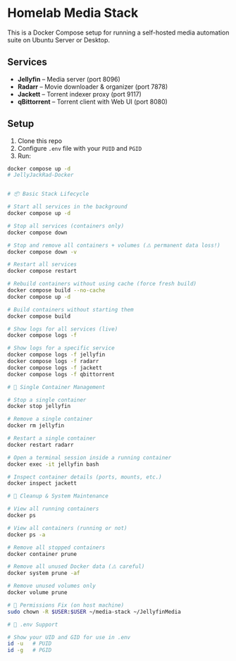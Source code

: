 # Homelab Media Stack

This is a Docker Compose setup for running a self-hosted media automation suite on Ubuntu Server or Desktop.

## Services

- **Jellyfin** – Media server (port 8096)
- **Radarr** – Movie downloader & organizer (port 7878)
- **Jackett** – Torrent indexer proxy (port 9117)
- **qBittorrent** – Torrent client with Web UI (port 8080)

## Setup

1. Clone this repo
2. Configure `.env` file with your `PUID` and `PGID`
3. Run:

```bash
docker compose up -d
# JellyJackRad-Docker


# 📦 Basic Stack Lifecycle

# Start all services in the background
docker compose up -d

# Stop all services (containers only)
docker compose down

# Stop and remove all containers + volumes (⚠️ permanent data loss!)
docker compose down -v

# Restart all services
docker compose restart

# Rebuild containers without using cache (force fresh build)
docker compose build --no-cache
docker compose up -d

# Build containers without starting them
docker compose build

# Show logs for all services (live)
docker compose logs -f

# Show logs for a specific service
docker compose logs -f jellyfin
docker compose logs -f radarr
docker compose logs -f jackett
docker compose logs -f qbittorrent

# 🔧 Single Container Management

# Stop a single container
docker stop jellyfin

# Remove a single container
docker rm jellyfin

# Restart a single container
docker restart radarr

# Open a terminal session inside a running container
docker exec -it jellyfin bash

# Inspect container details (ports, mounts, etc.)
docker inspect jackett

# 🧼 Cleanup & System Maintenance

# View all running containers
docker ps

# View all containers (running or not)
docker ps -a

# Remove all stopped containers
docker container prune

# Remove all unused Docker data (⚠️ careful)
docker system prune -af

# Remove unused volumes only
docker volume prune

# 🔐 Permissions Fix (on host machine)
sudo chown -R $USER:$USER ~/media-stack ~/JellyfinMedia

# 🧠 .env Support

# Show your UID and GID for use in .env
id -u   # PUID
id -g   # PGID
